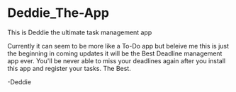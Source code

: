 # Deddie_The-App
 This is Deddie the ultimate task management app

 Currently it can seem to be more like a To-Do app but beleive me this is just the beginning in coming updates it will be the Best Deadline management app ever.
 You'll be never able to miss your deadlines again after you install this app and register your tasks.
 The Best.


 -Deddie
